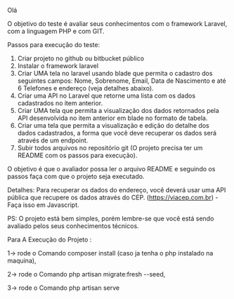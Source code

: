 Olá 
 
O objetivo do teste é avaliar seus conhecimentos com o framework Laravel, com a linguagem PHP e com GIT. 
 
Passos para execução do teste: 
 
1. Criar projeto no github ou bitbucket público
2. Instalar o framework laravel
3. Criar UMA tela no laravel usando blade que permita o cadastro dos seguintes campos: Nome, Sobrenome, Email, Data de Nascimento e até 6 Telefones e endereço (veja detalhes abaixo).
4. Criar uma API no Laravel que retorne uma lista com os dados cadastrados no item anterior.
5. Criar UMA tela que permita a visualização dos dados retornados pela API desenvolvida no item anterior em blade no formato de tabela.
6. Criar uma tela que permita a visualização e edição do detalhe dos dados cadastrados, a forma que você deve recuperar os dados será através de um endpoint.
7. Subir todos arquivos no repositório git (O projeto precisa ter um README com os passos para execução). 
 
O objetivo é que o avaliador possa ler o arquivo README e seguindo os passos faça com que o projeto seja executado. 
 
Detalhes: Para recuperar os dados do endereço, você deverá usar uma API pública que recupere os dados através do CEP. (​https://viacep.com.br​) - Faça isso em Javascript. 
 
PS: O projeto está bem simples, porém lembre-se que você está sendo avaliado pelos seus conhecimentos técnicos. 


Para A Execução do Projeto :

1-> rode o Comando composer install (caso ja tenha o php instalado na maquina),

2-> rode o Comando php artisan migrate:fresh --seed,

3-> rode o Comando php artisan serve 
